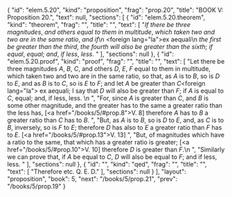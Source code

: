 {
  "id": "elem.5.20",
  "kind": "proposition",
  "frag": "prop.20",
  "title": "BOOK V: Proposition 20.",
  "text": null,
  "sections": [
    {
      "id": "elem.5.20.theorem",
      "kind": "theorem",
      "frag": "",
      "title": "",
      "text": [
        "<var>If there be three magnitudes</var>, <var>and others equal to them in multitude</var>, <var>which taken two and two are in the same ratio</var>, <var>and if</var>\n       <foreign lang=\"la\">ex aequali</foreign>\n       <var>the first be greater than the third</var>, <var>the fourth will also be greater than the sixth</var>; <var>if equal</var>, <var>equal</var>; <var>and</var>, <var>if less</var>, <var>less</var>. "
      ],
      "sections": null
    },
    {
      "id": "elem.5.20.proof",
      "kind": "proof",
      "frag": "",
      "title": "",
      "text": [
        "Let there be three magnitudes <var>A</var>, <var>B</var>, <var>C</var>, and others <var>D</var>, <var>E</var>, <var>F</var> equal to them in multitude, which taken two and two are in the same ratio, so that, as <var>A</var> is to <var>B</var>, so is <var>D</var> to <var>E</var>, and as <var>B</var> is to <var>C</var>, so is <var>E</var> to <var>F</var>; and let <var>A</var> be greater than <var>C</var><foreign lang=\"la\"> ex aequali</foreign>; I say that <var>D</var> will also be greater than <var>F</var>; if <var>A</var> is equal to <var>C</var>, equal; and, if less, less. \n      ",
        "For, since <var>A</var> is greater than <var>C</var>, and <var>B</var> is some other magnitude, and the greater has to the same a greater ratio than the less has, [<a href=\"/books/5/#prop.8\">V. 8</a>] therefore <var>A</var> has to <var>B</var> a greater ratio than <var>C</var> has to <var>B</var>. ",
        "But, as <var>A</var> is to <var>B</var>, so is <var>D</var> to <var>E</var>, and, as <var>C</var> is to <var>B</var>, inversely, so is <var>F</var> to <var>E</var>; therefore <var>D</var> has also to <var>E</var> a greater ratio than <var>F</var> has to <var>E</var>. [<a href=\"/books/5/#prop.13\">V. 13</a>] ",
        "But, of magnitudes which have a ratio to the same, that which has a greater ratio is greater; [<a href=\"/books/5/#prop.10\">V. 10</a>] therefore <var>D</var> is greater than <var>F</var>.\n      ",
        "Similarly we can prove that, if <var>A</var> be equal to <var>C</var>, <var>D</var> will also be equal to <var>F</var>; and if less, less. "
      ],
      "sections": null
    },
    {
      "id": "",
      "kind": "qed",
      "frag": "",
      "title": "",
      "text": [
        "Therefore etc. Q. E. D."
      ],
      "sections": null
    }
  ],
  "layout": "proposition",
  "book": 5,
  "next": "/books/5/prop.21",
  "prev": "/books/5/prop.19"
}
